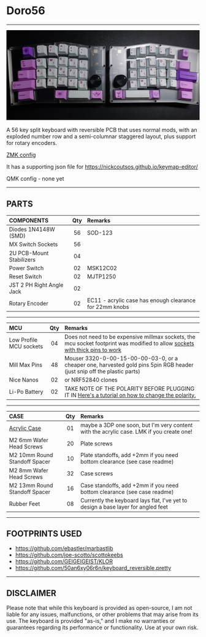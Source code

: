 # Doro56
***
![Image](/pics/build.jpg)

A 56 key split keyboard with reversible PCB that uses normal mods, with an exploded number row and a semi-columnar staggered layout, plus support for rotary encoders.

[ZMK config](https://github.com/gehennaXXIV/zmk-config-Doro56)

It has a supporting json file for https://nickcoutsos.github.io/keymap-editor/ 


QMK config - none yet

***
## PARTS
| **COMPONENTS**             |  Qty  |  Remarks |
| :--------------------- 	 | :---: | :------  |
| Diodes 1N4148W (SMD)	 	 |  56   | SOD-123  |
| MX Switch Sockets		     |  56   |          |
| 2U PCB-Mount Stabilizers   |  04   |          |
| Power Switch				 |  02   | MSK12C02 |
| Reset Switch 		 		 |  02   | MJTP1250 |
| JST 2 PH Right Angle Jack	 |  02   |          |
| Rotary Encoder             |  02   | EC11 - acrylic case has enough clearance for 22mm knobs |

***
| **MCU**                        |  Qty  |  Remarks |
| :--------------------- 		 | :---: | :------  |
| Low Profile MCU sockets        |  04   |  Does not need to be expensive millmax sockets, the mcu socket footprint was modified to allow [sockets with thick pins to work](https://down-ph.img.susercontent.com/file/sg-11134201-7qvco-ley7fi4ef44v33)
| Mill Max Pins					 |  48   |  Mouser 3320-0-00-15-00-00-03-0, or a cheaper one, harvested gold pins 5pin RGB header (just snip off the plastic parts)
| Nice Nanos                     |  02   |  or NRF52840 clones
| Li-Po Battery                  |  02   |  TAKE NOTE OF THE POLARITY BEFORE PLUGGING IT IN [Here's a tutorial on how to change the polarity.](https://www.youtube.com/watch?v=za-azgbZor8)

***
| **CASE**                                |  Qty  |  Remarks |
| :--------------------- 		          | :---: | :------  |
| [Acrylic Case](/Case/acrylic)           |  01   | maybe a 3DP one soon, but I'm very content with the acrylic case. LMK if you create one! |
| M2 6mm Wafer Head Screws		          |  20   | Plate screws
| M2 10mm Round Standoff Spacer           |  10   | Plate standoffs, add +2mm if you need bottom clearance (see case readme) |
| M2 8mm Wafer Head Screws		          |  32   | Case screws |
| M2 13mm Round Standoff Spacer           |  16   | Case standoffs, add +2mm if you need bottom clearance (see case readme) |
| Rubber Feet					          |  08   | Currently the keyboard lays flat, I've yet to design a base layer for angled feet |

***
## FOOTPRINTS USED
* https://github.com/ebastler/marbastlib
* https://github.com/joe-scotto/scottokeebs
* https://github.com/GEIGEIGEIST/KLOR
* https://github.com/50an6xy06r6n/keyboard_reversible.pretty

***
## DISCLAIMER
Please note that while this keyboard is provided as open-source, I am not liable for any issues, malfunctions, or other problems that may arise from its use. The keyboard is provided "as-is," and I make no warranties or guarantees regarding its performance or functionality. Use at your own risk.
